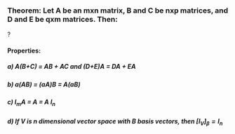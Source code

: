 ### Theorem: Let A be an mxn matrix, B and C be nxp matrices, and D and E be qxm matrices. Then:
?
#### Properties:
##### a) A(B+C) = AB + AC and (D+E)A = DA + EA
##### b) a(AB) = (aA)B = A(aB)
##### c) $I_{m}$A = A = A $I_{n}$
##### d) If V is n dimensional vector space with B basis vectors, then $[I_{V}]_{\beta} = I_{n}$
<!--SR:!2025-08-19,3,250-->

